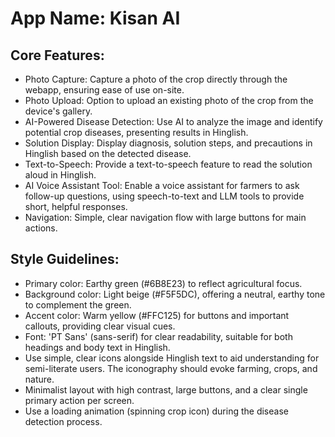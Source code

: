 # **App Name**: Kisan AI

## Core Features:

- Photo Capture: Capture a photo of the crop directly through the webapp, ensuring ease of use on-site.
- Photo Upload: Option to upload an existing photo of the crop from the device's gallery.
- AI-Powered Disease Detection: Use AI to analyze the image and identify potential crop diseases, presenting results in Hinglish.
- Solution Display: Display diagnosis, solution steps, and precautions in Hinglish based on the detected disease.
- Text-to-Speech: Provide a text-to-speech feature to read the solution aloud in Hinglish.
- AI Voice Assistant Tool: Enable a voice assistant for farmers to ask follow-up questions, using speech-to-text and LLM tools to provide short, helpful responses.
- Navigation: Simple, clear navigation flow with large buttons for main actions.

## Style Guidelines:

- Primary color: Earthy green (#6B8E23) to reflect agricultural focus.
- Background color: Light beige (#F5F5DC), offering a neutral, earthy tone to complement the green.
- Accent color: Warm yellow (#FFC125) for buttons and important callouts, providing clear visual cues.
- Font: 'PT Sans' (sans-serif) for clear readability, suitable for both headings and body text in Hinglish.
- Use simple, clear icons alongside Hinglish text to aid understanding for semi-literate users. The iconography should evoke farming, crops, and nature.
- Minimalist layout with high contrast, large buttons, and a clear single primary action per screen.
- Use a loading animation (spinning crop icon) during the disease detection process.